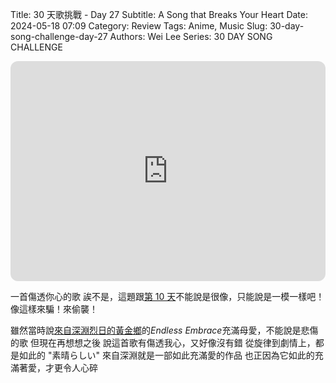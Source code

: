 Title: 30 天歌挑戰 - Day 27
Subtitle: A Song that Breaks Your Heart
Date: 2024-05-18 07:09
Category: Review
Tags: Anime, Music
Slug: 30-day-song-challenge-day-27
Authors: Wei Lee
Series: 30 DAY SONG CHALLENGE

<iframe style="border-radius:12px" src="https://open.spotify.com/embed/track/3ii6HM45Hip0OVguE8Nxwu?utm_source=generator" width="100%" height="352" frameBorder="0" allowfullscreen="" allow="autoplay; clipboard-write; encrypted-media; fullscreen; picture-in-picture" loading="lazy"></iframe>

<!--more-->

一首傷透你心的歌
誒不是，這題跟[第 10 天]({filename}/posts/review/2024/15-30-day-song-challenge-day-10.md)不能說是很像，只能說是一模一樣吧！
像這樣來騙！來偷襲！

雖然當時說[來自深淵烈日的黃金鄉](https://ani.gamer.com.tw/animeVideo.php?sn=30171)的*Endless Embrace*充滿母愛，不能說是悲傷的歌
但現在再想想之後
說這首歌有傷透我心，又好像沒有錯
從旋律到劇情上，都是如此的 "素晴らしい"
來自深淵就是一部如此充滿愛的作品
也正因為它如此的充滿著愛，才更令人心碎
